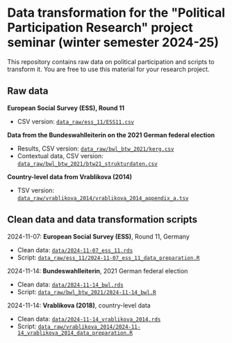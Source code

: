 # Data transformation for the "Political Participation Research" project seminar (winter semester 2024-25)

This repository contains raw data on political participation and scripts to transform it. You are free to use this material for your research project. 

## Raw data

**European Social Survey (ESS), Round 11**

- CSV version: [`data_raw/ess_11/ESS11.csv`](data_raw/ess_11/ESS11.csv)

**Data from the Bundeswahlleiterin on the 2021 German federal election**

- Results, CSV version: [`data_raw/bwl_btw_2021/kerg.csv`](data_raw/bwl_btw_2021/kerg.csv)
- Contextual data, CSV version: [`data_raw/bwl_btw_2021/btw21_strukturdaten.csv`](data_raw/bwl_btw_2021/btw21_strukturdaten.csv)

**Country-level data from Vrablikova (2014)**

- TSV version: [`data_raw/vrablikova_2014/vrablikova_2014_appendix_a.tsv`](data_raw/vrablikova_2014/vrablikova_2014_appendix_a.tsv)


## Clean data and data transformation scripts

2024-11-07: **European Social Survey (ESS)**, Round 11, Germany

- Clean data: [`data/2024-11-07_ess_11.rds`](data/2024-11-07_ess_11.rds)
- Script: [`data_raw/ess_11/2024-11-07_ess_11_data_preparation.R`](data_raw/ess_11/2024-11-07_ess_11_data_preparation.R)

2024-11-14: **Bundeswahlleiterin**, 2021 German federal election

- Clean data: [`data/2024-11-14_bwl.rds`](data/2024-11-14_bwl.rds)
- Script: [`data_raw/bwl_btw_2021/2024-11-14_bwl.R`](data_raw/bwl_btw_2021/2024-11-14_bwl.R)

2024-11-14: **Vrablikova (2018)**, country-level data

- Clean data: [`data/2024-11-14_vrablikova_2014.rds`](data/2024-11-14_vrablikova_2014.rds)
- Script: [`data_raw/vrablikova_2014/2024-11-14_vrablikova_2014_data_preparation.R`](data_raw/vrablikova_2014/2024-11-14_vrablikova_2014_data_preparation.R)
